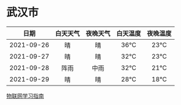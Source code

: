 # 武汉市
|日期|白天天气|夜晚天气|白天温度|夜晚温度|
|:--:|:--:|:--:|:--:|:--:|
|2021-09-26|晴|晴|36℃|23℃|
|2021-09-27|晴|晴|32℃|23℃|
|2021-09-28|阵雨|中雨|32℃|21℃|
|2021-09-29|晴|晴|28℃|18℃|
 
[物联网学习指南](http://doc.lziqi.top/IoT)
